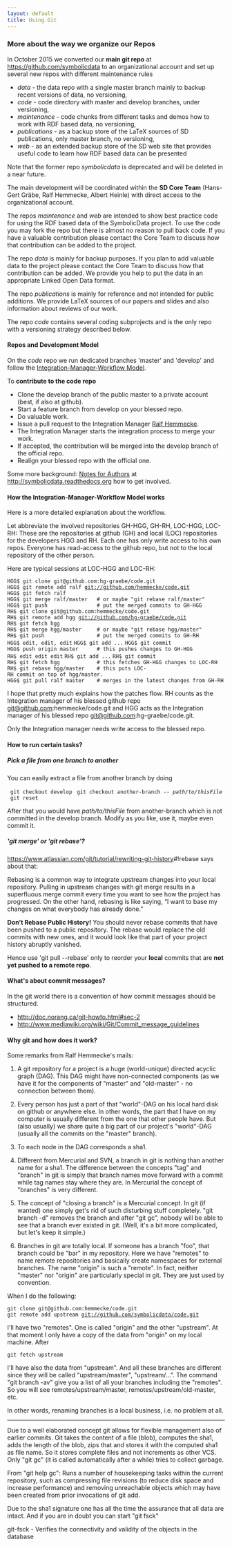 ```yaml
---
layout: default
title: Using.Git
---
```


### More about the way we organize our Repos

In October 2015 we converted our **main git repo** at <https://github.com/symbolicdata> to an organizational account and set up several new repos with different maintenance rules

-   *data* - the data repo with a single master branch mainly to backup recent versions of data, no versioning,
-   *code* - code directory with master and develop branches, under versioning,
-   *maintenance* - code chunks from different tasks and demos how to work with RDF based data, no versioning,
-   *publications* - as a backup store of the LaTeX sources of SD publications, only master branch, no versioning,
-   *web* - as an extended backup store of the SD web site that provides useful code to learn how RDF based data can be presented

Note that the former repo *symbolicdata* is deprecated and will be deleted in a near future.

The main development will be coordinated within the **SD Core Team** (Hans-Gert Gräbe, Ralf Hemmecke, Albert Heinle) with direct access to the organizational account.

The repos *maintenance* and *web* are intended to show best practice code for using the RDF based data of the SymbolicData project. To use the code you may fork the repo but there is almost no reason to pull back code. If you have a valuable contribution please contact the Core Team to discuss how that contribution can be added to the project.

The repo *data* is mainly for backup purposes. If you plan to add valuable data to the project please contact the Core Team to discuss how that contribution can be added. We provide you help to put the data in an appropriate Linked Open Data format.

The repo *publications* is mainly for reference and not intended for public additions. We provide LaTeX sources of our papers and slides and also information about reviews of our work.

The repo *code* contains several coding subprojects and is the only repo with a versioning strategy described below.

#### Repos and Development Model

On the *code* repo we run dedicated branches 'master' and 'develop' and follow the [Integration-Manager-Workflow Model](http://git-scm.com/book/en/Distributed-Git-Distributed-Workflows#Integration-Manager-Workflow).

To **contribute to the code repo**

-   Clone the develop branch of the public master to a private account (best, if also at github).
-   Start a feature branch from develop on your blessed repo.
-   Do valuable work.
-   Issue a pull request to the Integration Manager [Ralf Hemmecke](http://symbolicdata.org/Data/Person/Hemmecke_Ralf).
-   The Integration Manager starts the integration process to merge your work.
-   If accepted, the contribution will be merged into the develop branch of the official repo.
-   Realign your blessed repo with the official one.

Some more background: [Notes for Authors](http://symbolicdata.readthedocs.org/en/latest/authornotes.html) at <http://symbolicdata.readthedocs.org> how to get involved.

#### How the Integration-Manager-Workflow Model works

Here is a more detailed explanation about the workflow.

Let abbreviate the involved repositories GH-HGG, GH-RH, LOC-HGG, LOC-RH: These are the repositories at github (GH) and local (LOC) repositories for the developers HGG and RH. Each one has only write access to his own repos. Everyone has read-access to the github repo, but not to the local repository of the other person.

Here are typical sessions at LOC-HGG and LOC-RH:

`HGG$ git clone git@github.com:hg-graebe/code.git `
`HGG$ git remote add ralf `[`git://github.com/hemmecke/code.git`](git://github.com/hemmecke/code.git)` `
`HGG$ git fetch ralf`
`HGG$ git merge ralf/master   # or maybe "git rebase ralf/master"`
`HGG$ git push                # put the merged commits to GH-HGG`
`RH$ git clone git@github.com:hemmecke/code.git`
`RH$ git remote add hgg `[`git://github.com/hg-graebe/code.git`](git://github.com/hg-graebe/code.git)
`RH$ git fetch hgg`
`RH$ git merge hgg/master     # or maybe "git rebase hgg/master"`
`RH$ git push                 # put the merged commits to GH-RH`
`HGG$ edit, edit, edit`
`HGG$ git add ...`
`HGG$ git commit`
`HGG$ push origin master      # this pushes changes to GH-HGG`
`RH$ edit edit edit`
`RH$ git add ...`
`RH$ git commit`
`RH$ git fetch hgg            # this fetches GH-HGG changes to LOC-RH`
`RH$ git rebase hgg/master    # this puts LOC-RH commit on top of hgg/master.`
`HGG$ git pull ralf master    # merges in the latest changes from GH-RH`

I hope that pretty much explains how the patches flow. RH counts as the Integration manager of his blessed github repo git@github.com:hemmecke/code.git and HGG acts as the Integration manager of his blessed repo git@github.com:hg-graebe/code.git.

Only the Integration manager needs write access to the blessed repo.

#### How to run certain tasks?

##### Pick a file from one branch to another

You can easily extract a file from another branch by doing

` git checkout develop`
` git checkout another-branch -- `*`path/to/thisFile`*
` git reset`

After that you would have *path/to/thisFile* from another-branch which is not committed in the develop branch. Modify as you like, use it, maybe even commit it.

##### 'git merge' or 'git rebase'?

<https://www.atlassian.com/git/tutorial/rewriting-git-history>\#!rebase says about that:

  
Rebasing is a common way to integrate upstream changes into your local repository. Pulling in upstream changes with git merge results in a superfluous merge commit every time you want to see how the project has progressed. On the other hand, rebasing is like saying, “I want to base my changes on what everybody has already done.”

**Don’t Rebase Public History!** You should never rebase commits that have been pushed to a public repository. The rebase would replace the old commits with new ones, and it would look like that part of your project history abruptly vanished.

Hence use 'git pull --rebase' only to reorder your **local** commits that are **not yet pushed to a remote repo**.

#### What's about commit messages?

In the git world there is a convention of how commit messages should be structured.

-   <http://doc.norang.ca/git-howto.html#sec-2>
-   <http://www.mediawiki.org/wiki/Git/Commit_message_guidelines>

#### Why git and how does it work?

Some remarks from Ralf Hemmecke's mails:

1) A git repository for a project is a huge (world-unique) directed acyclic graph (DAG). This DAG might have non-connected components (as we have it for the components of "master" and "old-master" - no connection between them).

2) Every person has just a part of that "world"-DAG on his local hard disk on github or anywhere else. In other words, the part that I have on my computer is usually different from the one that other people have. But (also usually) we share quite a big part of our project's "world"-DAG (usually all the commits on the "master" branch).

3) To each node in the DAG corresponds a sha1.

4) Different from Mercurial and SVN, a branch in git is nothing than another name for a sha1. The difference between the concepts "tag" and "branch" in git is simply that branch names move forward with a commit while tag names stay where they are. In Mercurial the concept of "branches" is very different.

5) The concept of "closing a branch" is a Mercurial concept. In git (if wanted) one simply get's rid of such disturbing stuff completely. "git branch -d" removes the branch and after "git gc", nobody will be able to see that a branch ever existed in git. (Well, it's a bit more complicated, but let's keep it simple.)

6) Branches in git are totally local. If someone has a branch "foo", that branch could be "bar" in my repository. Here we have "remotes" to name remote repositories and basically create namespaces for external branches. The name "origin" is such a "remote". In fact, neither "master" nor "origin" are particularly special in git. They are just used by convention.

When I do the following:

`git clone git@github.com:hemmecke/code.git`
`git remote add upstream `[`git://github.com/symbolicdata/code.git`](git://github.com/symbolicdata/code.git)

I'll have two "remotes". One is called "origin" and the other "upstream". At that moment I only have a copy of the data from "origin" on my local machine. After

`git fetch upstream`

I'll have also the data from "upstream". And all these branches are different since they will be called "upstream/master", "upstream/...". The command "git branch -av" give you a list of all your branches including the "remotes". So you will see remotes/upstream/master, remotes/upstream/old-master, etc.

In other words, renaming branches is a local business, i.e. no problem at all.

* * * * *

Due to a well elaborated concept git allows for flexible management also of earlier commits. Git takes the content of a file (blob), computes the sha1, adds the length of the blob, zips that and stores it with the computed sha1 as file name. So it stores complete files and not increments as other VCS. Only "git gc" (it is called automatically after a while) tries to collect garbage.

  
From "git help gc": Runs a number of housekeeping tasks within the current repository, such as compressing file revisions (to reduce disk space and increase performance) and removing unreachable objects which may have been created from prior invocations of git add.

Due to the sha1 signature one has all the time the assurance that all data are intact. And if you are in doubt you can start "git fsck"

  
git-fsck - Verifies the connectivity and validity of the objects in the database


